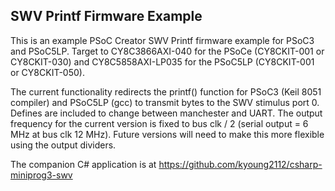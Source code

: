 ## SWV Printf Firmware Example ##

This is an example PSoC Creator SWV Printf firmware example for PSoC3 and PSoC5LP. Target to CY8C3866AXI-040 for the PSoCe (CY8CKIT-001 or CY8CKIT-030) and CY8C5858AXI-LP035 for the PSoC5LP (CY8CKIT-001 or CY8CKIT-050). 

The current functionality redirects the printf() function for PSoC3 (Keil 8051 compiler) and PSoC5LP (gcc) to transmit bytes to the SWV stimulus port 0. Defines are included to change between manchester and UART. The output frequency for the current version is fixed to bus clk / 2 (serial output = 6 MHz at bus clk 12 MHz). Future versions will need to make this more flexible using the output dividers.

The companion C# application is at https://github.com/kyoung2112/csharp-miniprog3-swv
